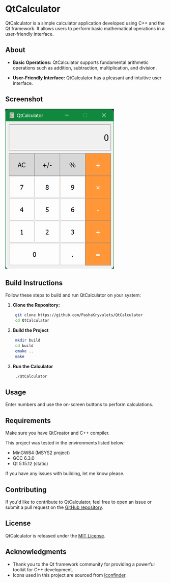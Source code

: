 # QtCalculator

QtCalculator is a simple calculator application developed using C++ and the Qt framework. It allows users to perform basic mathematical operations in a user-friendly interface.

## About

- **Basic Operations:** QtCalculator supports fundamental arithmetic operations such as addition, subtraction, multiplication, and division.

- **User-Friendly Interface:** QtCalculator has a pleasant and intuitive user interface.

## Screenshot

![QtCalculator Screenshot](QtCalculatorscreenshot.png)

## Build Instructions

Follow these steps to build and run QtCalculator on your system:

1. **Clone the Repository:**
   ```bash
    git clone https://github.com/PashaKryvulets/QtCalculator
    cd QtCalculator
   ```

2. **Build the Project**
   ```bash
    mkdir build
    cd build
    qmake ..
    make
   ```

3. **Run the Calculator**
   ```bash
    ./QtCalculator
   ```

## Usage
Enter numbers and use the on-screen buttons to perform calculations.

## Requirements
Make sure you have QtCreator and C++ compiler.

This project was tested in the environments listed below:

- MinGW64 (MSYS2 project)
- GCC 6.3.0
- Qt 5.15.12 (static)

If you have any issues with building, let me know please.

## Contributing

If you'd like to contribute to QtCalculator, feel free to open an issue or submit a pull request on the [GitHub repository](https://github.com/PashaKryvulets/QtCalculator).

## License

QtCalculator is released under the [MIT License](LICENSE).

## Acknowledgments
- Thank you to the Qt framework community for providing a powerful toolkit for C++ development.
- Icons used in this project are sourced from [Iconfinder](https://en.m.wikipedia.org/wiki/File:GNOME_Calculator_icon_2021.svg).
